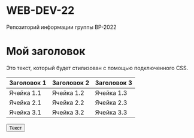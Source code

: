 <html>
<head>
    <link rel="stylesheet" type="text/css" href="styles.css">
    <meta property="og:title" content="ВР-22" />
    <meta property="og:description" content="Навигатор группы ВР-22" />
    <meta property="og:url" content="https://qrver.github.io/WEB-DEV-22/" />
    <meta property="og:type" content="website" />
</head>
</html>

# WEB-DEV-22
Репозиторий информации группы ВР-2022

# Мой заголовок

Это текст, который будет стилизован с помощью подключенного CSS.

| Заголовок 1 | Заголовок 2 | Заголовок 3 |
|-|-|-|
|Ячейка 1.1|Ячейка 1.2|Ячейка 1.3|
|Ячейка 2.1|Ячейка 2.2|Ячейка 2.3|
|Ячейка 3.1|Ячейка 3.2|Ячейка 3.3|

<button>Текст</button>
